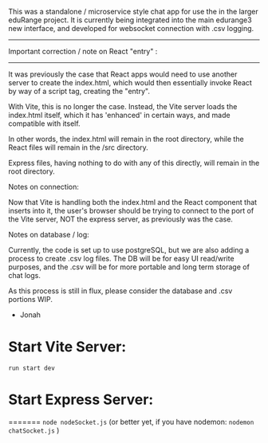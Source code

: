 This was a standalone / microservice style chat app for 
use the in the larger eduRange project.  It is currently 
being integrated into the main edurange3 new interface,
and developed for websocket connection with .csv logging.  

*****
Important correction / note on React "entry" :
*****

It was previously the case that React apps would need to use another server
to create the index.html, which would then essentially invoke React by way
of a script tag, creating the "entry".

With Vite, this is no longer the case.  Instead, the Vite server loads the index.html 
itself, which it has 'enhanced' in certain ways, and made compatible with itself.

In other words, the index.html will remain in the root directory, while the
React files will remain in the /src directory.  

Express files, having nothing to do with any of this directly, will remain in the root
directory.

Notes on connection:

  Now that Vite is handling both the index.html and the React component that inserts into
  it, the user's browser should be trying to connect to the port of the Vite server, NOT
  the express server, as previously was the case.

Notes on database / log:

Currently, the code is set up to use postgreSQL, but we are also adding a process to create
.csv log files.  The DB will be for easy UI read/write purposes, and the .csv will be for
more portable and long term storage of chat logs.

As this process is still in flux, please consider the database and .csv portions WIP.

- Jonah

# Start Vite Server:
`run start dev`

# Start Express Server:
=======
`node nodeSocket.js` (or better yet, if you have nodemon: `nodemon chatSocket.js` )
